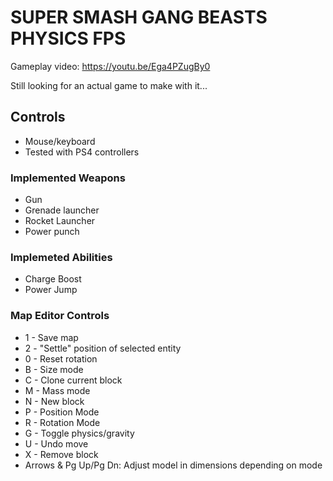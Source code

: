 # SUPER SMASH GANG BEASTS PHYSICS FPS

Gameplay video: https://youtu.be/Ega4PZugBy0

Still looking for an actual game to make with it...

## Controls
* Mouse/keyboard
* Tested with PS4 controllers


### Implemented Weapons
* Gun
* Grenade launcher
* Rocket Launcher
* Power punch


### Implemeted Abilities
* Charge Boost
* Power Jump


### Map Editor Controls
* 1 - Save map
* 2 - "Settle" position of selected entity
* 0 - Reset rotation
* B - Size mode
* C - Clone current block
* M - Mass mode
* N - New block
* P - Position Mode
* R - Rotation Mode
* G - Toggle physics/gravity
* U - Undo move
* X - Remove block
* Arrows & Pg Up/Pg Dn: Adjust model in dimensions depending on mode

